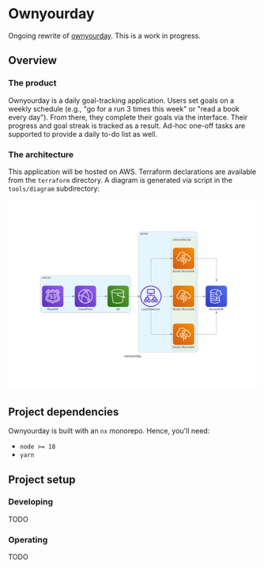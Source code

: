 # Ownyourday

Ongoing rewrite of [ownyourday](https://www.ownyourday.ca). This is a work in progress.

## Overview

### The product

Ownyourday is a daily goal-tracking application.
Users set goals on a weekly schedule (e.g., "go for a run 3 times this week" or "read a book every day").
From there, they complete their goals via the interface.
Their progress and goal streak is tracked as a result.
Ad-hoc one-off tasks are supported to provide a daily to-do list as well.

### The architecture

This application will be hosted on AWS.
Terraform declarations are available from the `terraform` directory.
A diagram is generated via script in the `tools/diagram` subdirectory:

![ownyourday infrastructure](tools/diagrams/ownyourday.png)

## Project dependencies

Ownyourday is built with an `nx` monorepo. Hence, you'll need:

* `node >= 18`
* `yarn`

## Project setup

### Developing

TODO

### Operating

TODO


